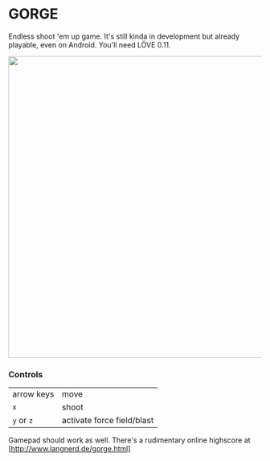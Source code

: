 GORGE
=====

Endless shoot 'em up game.
It's still kinda in development but already playable, even on Android.
You'll need LÖVE 0.11.

<image src="gameplay.gif" width="800" height="600">

### Controls ###
<table>
	<tr><td>arrow keys</td>			<td>move</td></tr>
	<tr>
		<td><code>x</code></td>
		<td>shoot</td>
	</tr>
	<tr>
		<td><code>y</code> or <code>z</code></td>
		<td>activate force field/blast</td>
	</tr>
</table>

Gamepad should work as well.
There's a rudimentary online highscore at [http://www.langnerd.de/gorge.html]

